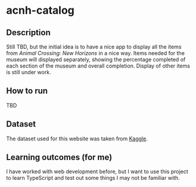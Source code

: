 # acnh-catalog

## Description

Still TBD, but the initial idea is to have a nice app to display all the items from *Animal Crossing: New Horizons* in a nice way. Items needed for the museum will displayed separately, showing the percentage completed of each section of the museum and overall completion. Display of other items is still under work.


## How to run

TBD

## Dataset

The dataset used for this website was taken from [Kaggle](https://www.kaggle.com/datasets/jessicali9530/animal-crossing-new-horizons-nookplaza-dataset).


## Learning outcomes (for me)

I have worked with web development before, but I want to use this project to learn TypeScript and test out some things I may not be familiar with.